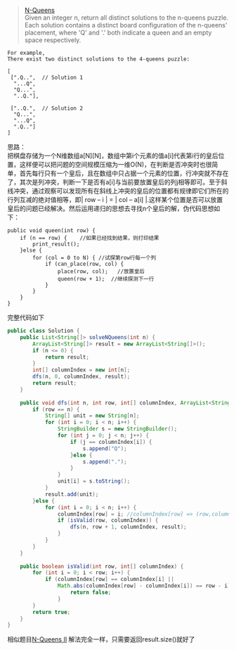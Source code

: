 > [N-Queens](https://oj.leetcode.com/problems/n-queens/)  
Given an integer n, return all distinct solutions to the n-queens puzzle.
Each solution contains a distinct board configuration of the n-queens' placement, where 'Q' and '.' both indicate a queen and an empty space respectively.

```
For example,
There exist two distinct solutions to the 4-queens puzzle:

[
 [".Q..",  // Solution 1
  "...Q",
  "Q...",
  "..Q."],

 ["..Q.",  // Solution 2
  "Q...",
  "...Q",
  ".Q.."]
]
```

思路：  
把棋盘存储为一个N维数组a[N][N]，数组中第i个元素的值a[i]代表第i行的皇后位置，这样便可以把问题的空间规模压缩为一维O(N)，在判断是否冲突时也很简单，首先每行只有一个皇后，且在数组中只占据一个元素的位置，行冲突就不存在了，其次是列冲突，判断一下是否有a[i]与当前要放置皇后的列j相等即可。至于斜线冲突，通过观察可以发现所有在斜线上冲突的皇后的位置都有规律即它们所在的行列互减的绝对值相等，即| row – i | = | col – a[i] |.这样某个位置是否可以放置皇后的问题已经解决。然后运用递归的思想去寻找n个皇后的解，伪代码思想如下：

```
public void queen(int row) {
	if (n == row) {    //如果已经找到结果，则打印结果
		print_result();
	}else {
		for (col = 0 to N) { //试探第row行每一个列
			if (can_place(row, col) { 
				place(row, col);   //放置皇后
				queen(row + 1);  //继续探测下一行
			}
		}
	}
}
```

完整代码如下

```java
public class Solution {
    public List<String[]> solveNQueens(int n) {
        ArrayList<String[]> result = new ArrayList<String[]>(); 
        if (n <= 0) {
            return result;
        }
        int[] columnIndex = new int[n];
        dfs(n, 0, columnIndex, result);  
        return result; 
    }
    
    public void dfs(int n, int row, int[] columnIndex, ArrayList<String[]> result)  {
        if (row == n) {
            String[] unit = new String[n];
            for (int i = 0; i < n; i++) {
                StringBuilder s = new StringBuilder();
                for (int j = 0; j < n; j++) {
                    if (j == columnIndex[i]) {
                        s.append("Q");
                    }else {
                        s.append(".");
                    }
                }
                unit[i] = s.toString();
            }
            result.add(unit);
        }else {
            for (int i = 0; i < n; i++) {
                columnIndex[row] = i; //columnIndex[row] => (row,column)
                if (isValid(row, columnIndex)) {
                    dfs(n, row + 1, columnIndex, result);
                }
            }
        }
    }
    
    public boolean isValid(int row, int[] columnIndex) {
        for (int i = 0; i < row; i++) {
            if (columnIndex[row] == columnIndex[i] || 
                Math.abs(columnIndex[row] - columnIndex[i]) == row - i) {
                    return false;
                }
        }
        return true;
    }
}
```

相似题目[N-Queens II](https://oj.leetcode.com/problems/n-queens/) 解法完全一样，只需要返回result.size()就好了